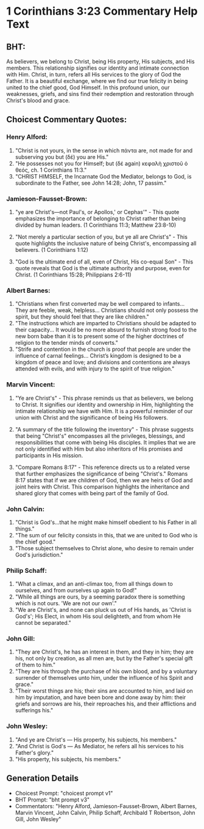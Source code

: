 # 1 Corinthians 3:23 Commentary Help Text

## BHT:
As believers, we belong to Christ, being His property, His subjects, and His members. This relationship signifies our identity and intimate connection with Him. Christ, in turn, refers all His services to the glory of God the Father. It is a beautiful exchange, where we find our true felicity in being united to the chief good, God Himself. In this profound union, our weaknesses, griefs, and sins find their redemption and restoration through Christ's blood and grace.

## Choicest Commentary Quotes:
### Henry Alford:
1. "Christ is not yours, in the sense in which πάντα are, not made for and subserving you but (δέ) you are His." 
2. "He possesses not you for Himself; but (δέ again) κεφαλὴ χριστοῦ ὁ θεός, ch. 1 Corinthians 11:3." 
3. "CHRIST HIMSELF, the Incarnate God the Mediator, belongs to God, is subordinate to the Father, see John 14:28; John, 17 passim."

### Jamieson-Fausset-Brown:
1. "ye are Christ's—not Paul's, or Apollos,' or Cephas'" - This quote emphasizes the importance of belonging to Christ rather than being divided by human leaders. (1 Corinthians 11:3; Matthew 23:8-10)

2. "Not merely a particular section of you, but ye all are Christ's" - This quote highlights the inclusive nature of being Christ's, encompassing all believers. (1 Corinthians 1:12)

3. "God is the ultimate end of all, even of Christ, His co-equal Son" - This quote reveals that God is the ultimate authority and purpose, even for Christ. (1 Corinthians 15:28; Philippians 2:6-11)

### Albert Barnes:
1. "Christians when first converted may be well compared to infants... They are feeble, weak, helpless... Christians should not only possess the spirit, but they should feel that they are like children." 
2. "The instructions which are imparted to Christians should be adapted to their capacity... It would be no more absurd to furnish strong food to the new born babe than it is to present some of the higher doctrines of religion to the tender minds of converts."
3. "Strife and contention in the church is proof that people are under the influence of carnal feelings... Christ’s kingdom is designed to be a kingdom of peace and love; and divisions and contentions are always attended with evils, and with injury to the spirit of true religion."

### Marvin Vincent:
1. "Ye are Christ's" - This phrase reminds us that as believers, we belong to Christ. It signifies our identity and ownership in Him, highlighting the intimate relationship we have with Him. It is a powerful reminder of our union with Christ and the significance of being His followers.

2. "A summary of the title following the inventory" - This phrase suggests that being "Christ's" encompasses all the privileges, blessings, and responsibilities that come with being His disciples. It implies that we are not only identified with Him but also inheritors of His promises and participants in His mission.

3. "Compare Romans 8:17" - This reference directs us to a related verse that further emphasizes the significance of being "Christ's." Romans 8:17 states that if we are children of God, then we are heirs of God and joint heirs with Christ. This comparison highlights the inheritance and shared glory that comes with being part of the family of God.

### John Calvin:
1. "Christ is God's...that he might make himself obedient to his Father in all things." 
2. "The sum of our felicity consists in this, that we are united to God who is the chief good."
3. "Those subject themselves to Christ alone, who desire to remain under God's jurisdiction."

### Philip Schaff:
1. "What a climax, and an anti-climax too, from all things down to ourselves, and from ourselves up again to God!" 
2. "While all things are ours, by a seeming paradox there is something which is not ours. 'We are not our own'." 
3. "We are Christ's, and none can pluck us out of His hands, as 'Christ is God's'; His Elect, in whom His soul delighteth, and from whom He cannot be separated."

### John Gill:
1. "They are Christ's, he has an interest in them, and they in him; they are his, not only by creation, as all men are, but by the Father's special gift of them to him."
2. "They are his through the purchase of his own blood, and by a voluntary surrender of themselves unto him, under the influence of his Spirit and grace."
3. "Their worst things are his; their sins are accounted to him, and laid on him by imputation, and have been bore and done away by him: their griefs and sorrows are his, their reproaches his, and their afflictions and sufferings his."

### John Wesley:
1. "And ye are Christ's — His property, his subjects, his members." 
2. "And Christ is God's — As Mediator, he refers all his services to his Father's glory." 
3. "His property, his subjects, his members."


## Generation Details
- Choicest Prompt: "choicest prompt v1"
- BHT Prompt: "bht prompt v3"
- Commentators: "Henry Alford, Jamieson-Fausset-Brown, Albert Barnes, Marvin Vincent, John Calvin, Philip Schaff, Archibald T Robertson, John Gill, John Wesley"
